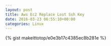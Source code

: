 ```yaml
---
layout: post                                                                                                              
title: Aws Ec2 Replace Lost Ssh Key                                                                                                                       
date: 2016-03-23 06:55:10+00:00                                                                                                                        
categories: Linux                                                                                                                
---                                                                                                                              
```


{% gist makeittotop/e0e3b17c4385ec8b281e %}                                                                                                           


